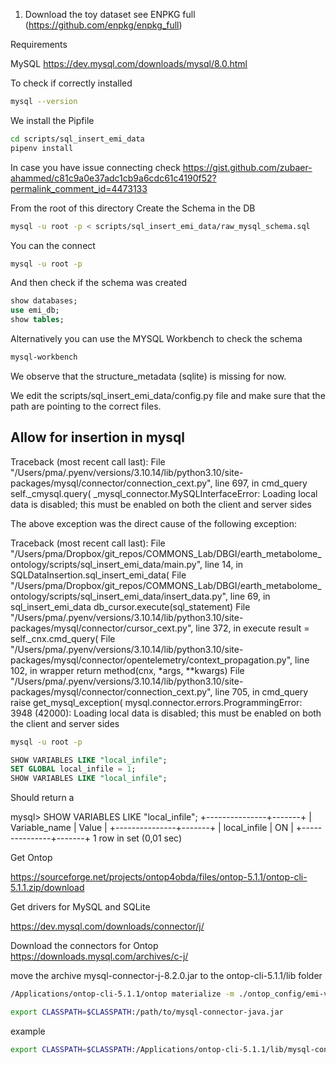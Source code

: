 1. Download the toy dataset see ENPKG full (https://github.com/enpkg/enpkg_full)


Requirements 

MySQL https://dev.mysql.com/downloads/mysql/8.0.html

To check if correctly installed 



```bash
mysql --version
```
We install the Pipfile

```bash
cd scripts/sql_insert_emi_data
pipenv install
```



In case you have issue connecting check https://gist.github.com/zubaer-ahammed/c81c9a0e37adc1cb9a6cdc61c4190f52?permalink_comment_id=4473133

From the root of this directory
Create the Schema in the DB


```bash
mysql -u root -p < scripts/sql_insert_emi_data/raw_mysql_schema.sql
````


You can the connect 
    
```bash
mysql -u root -p
```

And then check if the schema was created

```sql
show databases;
use emi_db;
show tables;
```

Alternatively you can use the MYSQL Workbench to check the schema

```bash
mysql-workbench
```

We observe that the structure_metadata (sqlite) is missing for now.

We edit the scripts/sql_insert_emi_data/config.py file and make sure that the path are pointing to the correct files.




## Allow for insertion in mysql

Traceback (most recent call last):
  File "/Users/pma/.pyenv/versions/3.10.14/lib/python3.10/site-packages/mysql/connector/connection_cext.py", line 697, in cmd_query
    self._cmysql.query(
_mysql_connector.MySQLInterfaceError: Loading local data is disabled; this must be enabled on both the client and server sides

The above exception was the direct cause of the following exception:

Traceback (most recent call last):
  File "/Users/pma/Dropbox/git_repos/COMMONS_Lab/DBGI/earth_metabolome_ontology/scripts/sql_insert_emi_data/main.py", line 14, in <module>
    SQLDataInsertion.sql_insert_emi_data(
  File "/Users/pma/Dropbox/git_repos/COMMONS_Lab/DBGI/earth_metabolome_ontology/scripts/sql_insert_emi_data/insert_data.py", line 69, in sql_insert_emi_data
    db_cursor.execute(sql_statement)
  File "/Users/pma/.pyenv/versions/3.10.14/lib/python3.10/site-packages/mysql/connector/cursor_cext.py", line 372, in execute
    result = self._cnx.cmd_query(
  File "/Users/pma/.pyenv/versions/3.10.14/lib/python3.10/site-packages/mysql/connector/opentelemetry/context_propagation.py", line 102, in wrapper
    return method(cnx, *args, **kwargs)
  File "/Users/pma/.pyenv/versions/3.10.14/lib/python3.10/site-packages/mysql/connector/connection_cext.py", line 705, in cmd_query
    raise get_mysql_exception(
mysql.connector.errors.ProgrammingError: 3948 (42000): Loading local data is disabled; this must be enabled on both the client and server sides


```bash
mysql -u root -p
```

```sql
SHOW VARIABLES LIKE "local_infile";
SET GLOBAL local_infile = 1;
SHOW VARIABLES LIKE "local_infile";
```


Should return a 

mysql> SHOW VARIABLES LIKE "local_infile";
+---------------+-------+
| Variable_name | Value |
+---------------+-------+
| local_infile  | ON    |
+---------------+-------+
1 row in set (0,01 sec)


Get Ontop

https://sourceforge.net/projects/ontop4obda/files/ontop-5.1.1/ontop-cli-5.1.1.zip/download

Get drivers for MySQL and SQLite

https://dev.mysql.com/downloads/connector/j/

Download the connectors for Ontop
https://downloads.mysql.com/archives/c-j/

move the archive mysql-connector-j-8.2.0.jar to the ontop-cli-5.1.1/lib folder

```bash
/Applications/ontop-cli-5.1.1/ontop materialize -m ./ontop_config/emi-v0_1.obda -t ./ontop_config/emi-v0_1.ttl -p ./ontop_config/emi-v0_1.properties -f turtle --enable-annotations  --separate-files -o ./data/ontop
````

```bash
export CLASSPATH=$CLASSPATH:/path/to/mysql-connector-java.jar
```

example

```bash
export CLASSPATH=$CLASSPATH:/Applications/ontop-cli-5.1.1/lib/mysql-connector-java-8.2.0.jar
```






